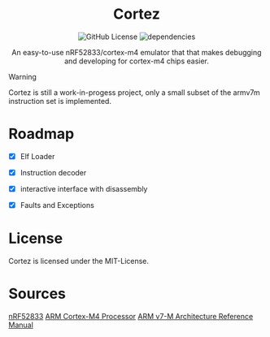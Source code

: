 <div align="center">

# Cortez

![GitHub License](https://img.shields.io/badge/license-MIT-red?style=for-the-badge&logo=none)
![dependencies](https://deps.rs/repo/github/proxin187/cortez/status.svg?style=for-the-badge)

An easy-to-use nRF52833/cortex-m4 emulator that that makes debugging and developing for cortex-m4 chips easier.

</div>

> [!WARNING]
> Cortez is still a work-in-progess project, only a small subset of the armv7m instruction set is implemented.


# Roadmap
- [x] Elf Loader
- [x] Instruction decoder
- [x] interactive interface with disassembly
- [x] Faults and Exceptions


# License

Cortez is licensed under the MIT-License.

# Sources
[nRF52833](https://infocenter.nordicsemi.com/pdf/nRF52833_PS_v1.3.pdf)
[ARM Cortex-M4 Processor](https://www.engr.scu.edu/~dlewis/book3/docs/Cortex-M4%20Proc%20Tech%20Ref%20Manual.pdf)
[ARM v7-M Architecture Reference Manual](https://web.eecs.umich.edu/~prabal/teaching/eecs373-f10/readings/ARMv7-M_ARM.pdf)



